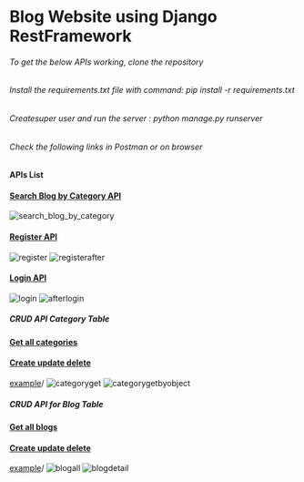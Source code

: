 # Blog Website using Django RestFramework
###### To get the below APIs working, clone the repository
###### Install the requirements.txt file with command: pip install -r requirements.txt
###### Createsuper user and run the server : python manage.py runserver
###### Check the following links in Postman or on browser
#### APIs List
#### [Search Blog by Category API](http://127.0.0.1:8000/blog/?q=Horror)
![search_blog_by_category](https://user-images.githubusercontent.com/37765578/107975203-c7794080-6fdd-11eb-9b50-1beee1e78aac.PNG)
#### [Register API](http://127.0.0.1:8000/api/register/)
![register](https://user-images.githubusercontent.com/37765578/107978221-67d16400-6fe2-11eb-97ba-fabb63565e9b.PNG)
![registerafter](https://user-images.githubusercontent.com/37765578/107978222-69029100-6fe2-11eb-813e-6e1c284c811c.PNG)

#### [Login API](http://127.0.0.1:8000/api/login/)
![login](https://user-images.githubusercontent.com/37765578/107978489-dca49e00-6fe2-11eb-8eb9-d35efaaf01f3.PNG)
![afterlogin](https://user-images.githubusercontent.com/37765578/107978202-62741980-6fe2-11eb-8da2-60d8e66e8367.PNG)

##### CRUD API Category Table
#### [Get all categories](http://127.0.0.1:8000/category/)
#### [Create update delete](http://127.0.0.1:8000/category_detail/<int:pk>)
[example](http://127.0.0.1:8000/category_detail/3)/
![categoryget](https://user-images.githubusercontent.com/37765578/107978208-64d67380-6fe2-11eb-8bab-86858dc6b47a.PNG)
![categorygetbyobject](https://user-images.githubusercontent.com/37765578/107978209-64d67380-6fe2-11eb-88a6-b06b4ce1c6b5.PNG)

##### CRUD API for Blog Table
#### [Get all blogs](http://127.0.0.1:8000/blog/)
#### [Create update delete](http://127.0.0.1:8000/blog_detail/<int:pk>)
[example](http://127.0.0.1:8000/blog_detail/5)/
![blogall](https://user-images.githubusercontent.com/37765578/107978205-63a54680-6fe2-11eb-9943-0f589290e6f4.PNG)
![blogdetail](https://user-images.githubusercontent.com/37765578/107978206-643ddd00-6fe2-11eb-951e-47a8ac3fe1e1.PNG)

